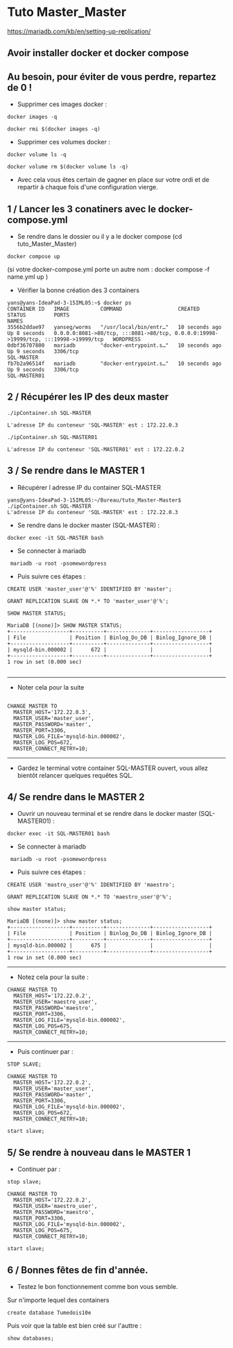 # Tuto Master_Master 

https://mariadb.com/kb/en/setting-up-replication/

## Avoir installer docker et docker compose


## Au besoin, pour éviter de vous perdre, repartez de 0 !

  - Supprimer ces images docker :

```
docker images -q
```
```
docker rmi $(docker images -q)
```

 - Supprimer ces volumes docker : 

```
docker volume ls -q
```
```
docker volume rm $(docker volume ls -q)
```
- Avec cela vous êtes certain de gagner en place sur votre ordi et de repartir à chaque fois d'une configuration vierge.

## 1 / Lancer les 3 conatiners avec le docker-compose.yml

- Se rendre dans le dossier ou il y a le docker compose (cd tuto_Master_Master)

```
docker compose up 
```
(si votre docker-compose.yml porte un autre nom : docker compose -f name.yml up )

- Vérifier la bonne création des 3 containers
``` 
yans@yans-IdeaPad-3-15IML05:~$ docker ps 
CONTAINER ID   IMAGE          COMMAND                  CREATED          STATUS         PORTS                                                                                  NAMES
3556b2ddae97   yanseg/worms   "/usr/local/bin/entr…"   10 seconds ago   Up 8 seconds   0.0.0.0:8081->80/tcp, :::8081->80/tcp, 0.0.0.0:19998->19999/tcp, :::19998->19999/tcp   WORDPRESS
0dbf36707800   mariadb        "docker-entrypoint.s…"   10 seconds ago   Up 9 seconds   3306/tcp                                                                               SQL-MASTER
fb7b2a96514f   mariadb        "docker-entrypoint.s…"   10 seconds ago   Up 9 seconds   3306/tcp                                                                               SQL-MASTER01

```


## 2 / Récupérer les IP des deux master

```
./ipContainer.sh SQL-MASTER

L'adresse IP du conteneur 'SQL-MASTER' est : 172.22.0.3
```
```
./ipContainer.sh SQL-MASTER01

L'adresse IP du conteneur 'SQL-MASTER01' est : 172.22.0.2

```

## 3 / Se rendre dans le MASTER 1

- Récupérer l adresse IP du container SQL-MASTER
``` 
yans@yans-IdeaPad-3-15IML05:~/Bureau/tuto_Master-Master$ ./ipContainer.sh SQL-MASTER
L'adresse IP du conteneur 'SQL-MASTER' est : 172.22.0.3
```

- Se rendre dans le docker master (SQL-MASTER) :
```
docker exec -it SQL-MASTER bash 
```

- Se connecter à mariadb
```
 mariadb -u root -psomewordpress
```
- Puis suivre ces étapes :
```
CREATE USER 'master_user'@'%' IDENTIFIED BY 'master';
```

```
GRANT REPLICATION SLAVE ON *.* TO 'master_user'@'%';
```
```
SHOW MASTER STATUS;

MariaDB [(none)]> SHOW MASTER STATUS;
+-------------------+----------+--------------+------------------+
| File              | Position | Binlog_Do_DB | Binlog_Ignore_DB |
+-------------------+----------+--------------+------------------+
| mysqld-bin.000002 |      672 |              |                  |
+-------------------+----------+--------------+------------------+
1 row in set (0.000 sec)


```

_______________________________________________________________________
- Noter cela pour la suite 
```

CHANGE MASTER TO
  MASTER_HOST='172.22.0.3',
  MASTER_USER='master_user',
  MASTER_PASSWORD='master',
  MASTER_PORT=3306,
  MASTER_LOG_FILE='mysqld-bin.000002',
  MASTER_LOG_POS=672,
  MASTER_CONNECT_RETRY=10;

```
______________________________________________________________________
 
 - Gardez le terminal votre container SQL-MASTER ouvert, vous allez bientôt relancer quelques requêtes SQL. 


## 4/ Se rendre dans le MASTER 2 


- Ouvrir un nouveau terminal et se rendre dans le docker master (SQL-MASTER01) :

```
docker exec -it SQL-MASTER01 bash 
```


- Se connecter à mariadb
```
 mariadb -u root -psomewordpress

```
- Puis suivre ces étapes :
```
CREATE USER 'mastro_user'@'%' IDENTIFIED BY 'maestro';
```

```
GRANT REPLICATION SLAVE ON *.* TO 'maestro_user'@'%';
```

```
show master status;
```
```
MariaDB [(none)]> show master status;
+-------------------+----------+--------------+------------------+
| File              | Position | Binlog_Do_DB | Binlog_Ignore_DB |
+-------------------+----------+--------------+------------------+
| mysqld-bin.000002 |      675 |              |                  |
+-------------------+----------+--------------+------------------+
1 row in set (0.000 sec)
```
_______________________________________________________________________
- Notez cela pour la suite :
```
CHANGE MASTER TO
  MASTER_HOST='172.22.0.2',
  MASTER_USER='maestro_user',
  MASTER_PASSWORD='maestro',
  MASTER_PORT=3306,
  MASTER_LOG_FILE='mysqld-bin.000002',
  MASTER_LOG_POS=675,
  MASTER_CONNECT_RETRY=10;
```
________________________________________________________________

- Puis continuer par :
```
STOP SLAVE;
```
```
CHANGE MASTER TO
  MASTER_HOST='172.22.0.2',
  MASTER_USER='master_user',
  MASTER_PASSWORD='master',
  MASTER_PORT=3306,
  MASTER_LOG_FILE='mysqld-bin.000002',
  MASTER_LOG_POS=672,
  MASTER_CONNECT_RETRY=10;

```
```
start slave;
```




## 5/ Se rendre  à nouveau dans le MASTER 1 

- Continuer par :

```
stop slave;
```
```
CHANGE MASTER TO
  MASTER_HOST='172.22.0.2',
  MASTER_USER='maestro_user',
  MASTER_PASSWORD='maestro',
  MASTER_PORT=3306,
  MASTER_LOG_FILE='mysqld-bin.000002',
  MASTER_LOG_POS=675,
  MASTER_CONNECT_RETRY=10;
```
```
start slave;
```

## 6 / Bonnes fêtes de fin d'année.
- Testez le bon fonctionnement comme bon vous semble. 

Sur n'importe lequel des containers 
```
create database Tumedois10e
```
Puis voir que la table est bien créé sur l'auttre :
```
show databases;
```




